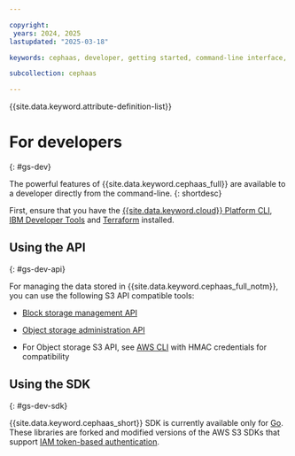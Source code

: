 ```yaml
---

copyright:
 years: 2024, 2025
lastupdated: "2025-03-18"

keywords: cephaas, developer, getting started, command-line interface, cli, developer tools, ceph as a service

subcollection: cephaas

---
```

{{site.data.keyword.attribute-definition-list}}


# For developers
{: #gs-dev}

The powerful features of {{site.data.keyword.cephaas_full}} are available to a developer directly from the command-line.
{: shortdesc}

First, ensure that you have the [{{site.data.keyword.cloud}} Platform CLI](/docs/cli), [IBM Developer Tools](/docs/sdk-handbook?topic=sdk-handbook-devtools) and [Terraform](/docs/ibm-cloud-provider-for-terraform?topic=ibm-cloud-provider-for-terraform-getting-started#tf_installation_step) installed.



## Using the API
{: #gs-dev-api}

For managing the data stored in {{site.data.keyword.cephaas_full_notm}}, you can use the following S3 API compatible tools:

* [Block storage management API](/apidocs/block-storage)

* [Object storage administration API](/apidocs/object-storage)

* For Object storage S3 API, see [AWS CLI](/docs/cephaas?topic=cephaas-aws-cli) with HMAC credentials for compatibility


## Using the SDK
{: #gs-dev-sdk}

{{site.data.keyword.cephaas_short}} SDK is currently available only for [Go](/docs/cephaas?topic=cephaas-using-go). These libraries are forked and modified versions of the AWS S3 SDKs that support [IAM token-based authentication](/docs/cephaas?topic=cephaas-iam-overview).
